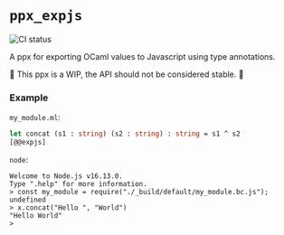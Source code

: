# `ppx_expjs`
![CI status](https://github.com/skolemlabs/ppx_expjs/actions/workflows/main.yml/badge.svg)

A ppx for exporting OCaml values to Javascript using type annotations.

🚧 This ppx is a WIP, the API should not be considered stable. 🚧

### Example

`my_module.ml`:
```ocaml
let concat (s1 : string) (s2 : string) : string = s1 ^ s2
[@@expjs]
```
`node`:
```
Welcome to Node.js v16.13.0.
Type ".help" for more information.
> const my_module = require("./_build/default/my_module.bc.js");
undefined
> x.concat("Hello ", "World")
"Hello World"
>
```
